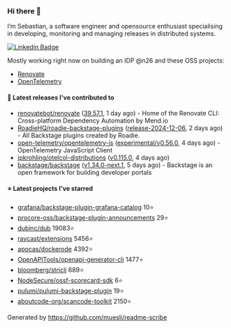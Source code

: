 ### Hi there 👋

I’m Sebastian, a software engineer and opensource enthusiast specialising in developing, monitoring and managing releases in distributed systems.    

[![Linkedin Badge](https://img.shields.io/badge/-LinkedIn-blue?style=flat&logo=Linkedin&logoColor=white&link=https://www.linkedin.com/in/sebastian-poxhofer/)](https://www.linkedin.com/in/sebastian-poxhofer/)

Mostly working right now on building an IDP @n26 and these OSS projects:
- [Renovate](https://github.com/renovatebot/renovate)
- [OpenTelemetry](https://github.com/open-telemetry)



#### 🚀 Latest releases I've contributed to

- [renovatebot/renovate](https://github.com/renovatebot/renovate) ([39.57.1](https://github.com/renovatebot/renovate/releases/tag/39.57.1), 1 day ago) - Home of the Renovate CLI: Cross-platform Dependency Automation by Mend.io
- [RoadieHQ/roadie-backstage-plugins](https://github.com/RoadieHQ/roadie-backstage-plugins) ([release-2024-12-06](https://github.com/RoadieHQ/roadie-backstage-plugins/releases/tag/release-2024-12-06), 2 days ago) - All Backstage plugins created by Roadie.
- [open-telemetry/opentelemetry-js](https://github.com/open-telemetry/opentelemetry-js) ([experimental/v0.56.0](https://github.com/open-telemetry/opentelemetry-js/releases/tag/experimental/v0.56.0), 4 days ago) - OpenTelemetry JavaScript Client
- [jpkrohling/otelcol-distributions](https://github.com/jpkrohling/otelcol-distributions) ([v0.115.0](https://github.com/jpkrohling/otelcol-distributions/releases/tag/v0.115.0), 4 days ago)
- [backstage/backstage](https://github.com/backstage/backstage) ([v1.34.0-next.1](https://github.com/backstage/backstage/releases/tag/v1.34.0-next.1), 5 days ago) - Backstage is an open framework for building developer portals

#### ⭐ Latest projects I've starred

- [grafana/backstage-plugin-grafana-catalog](https://github.com/grafana/backstage-plugin-grafana-catalog) 10⭐
- [procore-oss/backstage-plugin-announcements](https://github.com/procore-oss/backstage-plugin-announcements) 29⭐
- [dubinc/dub](https://github.com/dubinc/dub) 19083⭐
- [raycast/extensions](https://github.com/raycast/extensions) 5456⭐
- [apocas/dockerode](https://github.com/apocas/dockerode) 4392⭐
- [OpenAPITools/openapi-generator-cli](https://github.com/OpenAPITools/openapi-generator-cli) 1477⭐
- [bloomberg/stricli](https://github.com/bloomberg/stricli) 689⭐
- [NodeSecure/ossf-scorecard-sdk](https://github.com/NodeSecure/ossf-scorecard-sdk) 6⭐
- [pulumi/pulumi-backstage-plugin](https://github.com/pulumi/pulumi-backstage-plugin) 19⭐
- [aboutcode-org/scancode-toolkit](https://github.com/aboutcode-org/scancode-toolkit) 2150⭐



Generated by https://github.com/muesli/readme-scribe
